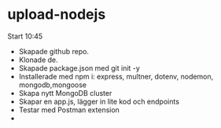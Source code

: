 # upload-nodejs

Start 10:45

- Skapade github repo.
- Klonade de.
- Skapade package.json med git init -y
- Installerade med npm i: express, multner, dotenv, nodemon, mongodb,mongoose
- Skapa nytt MongoDB cluster
- Skapar en app.js, lägger in lite kod och endpoints
- Testar med Postman extension
- 
